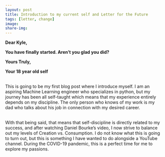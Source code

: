 ```yaml
---
layout: post
title: Introduction to my current self and Letter for the Future
tags: [letter, change]
image: 
share-img: 
---
```


__Dear Kyle,__
<br>

__You have finally started. Aren’t you glad you did?__
<br>

__Yours Truly,__
<br>

__Your 18 year old self__

<br>This is going to be my first blog post where I introduce myself. I am an aspiring Machine Learning engineer who specializes in python, but my journey has been all self-taught which means that my experience entirely depends on my discipline. The only person who knows of my work is my dad who talks about his job in connection with my desired career. 

<br>With that being said, that means that self-discipline is directly related to my success, and after watching Daniel Bourke’s video, I now strive to balance out my levels of Creation vs. Consumption. I do not know what this is going to turn out, but this is something I have wanted to do alongside a YouTube channel. During the COVID-19 pandemic, this is a perfect time for me to explore my passions.
